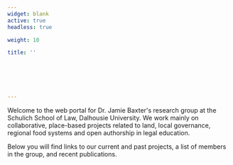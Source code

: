 ```yaml
---
widget: blank
active: true
headless: true

weight: 10

title: ''


  



---
```




Welcome to the web portal for Dr. Jamie Baxter's research group at the Schulich School of Law, Dalhousie University. We work mainly on collaborative, place-based projects related to land, local governance, regional food systems and open authorship in legal education. 

Below you will find links to our current and past projects, a list of members in the group, and recent publications.
